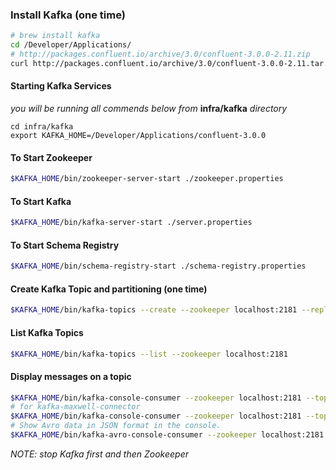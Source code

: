### Install Kafka (one time)

```bash
# brew install kafka
cd /Developer/Applications/
# http://packages.confluent.io/archive/3.0/confluent-3.0.0-2.11.zip
curl http://packages.confluent.io/archive/3.0/confluent-3.0.0-2.11.tar.gz | tar xz
```

#### Starting Kafka Services

*you will be running all commends below from* **infra/kafka** *directory*

```
cd infra/kafka
export KAFKA_HOME=/Developer/Applications/confluent-3.0.0
```

#### To Start Zookeeper
```bash
$KAFKA_HOME/bin/zookeeper-server-start ./zookeeper.properties
```

#### To Start Kafka
```bash
$KAFKA_HOME/bin/kafka-server-start ./server.properties
```

#### To Start Schema Registry
```bash
$KAFKA_HOME/bin/schema-registry-start ./schema-registry.properties
```

#### Create Kafka Topic and partitioning (one time)
```bash
$KAFKA_HOME/bin/kafka-topics --create --zookeeper localhost:2181 --replication-factor 1 --partitions 1 --topic maxwell
```

#### List Kafka Topics
```bash
$KAFKA_HOME/bin/kafka-topics --list --zookeeper localhost:2181
```

#### Display messages on a topic
```bash
$KAFKA_HOME/bin/kafka-console-consumer --zookeeper localhost:2181 --topic maxwell --from-beginning --property print.key=true
# for kafka-maxwell-connector
$KAFKA_HOME/bin/kafka-console-consumer --zookeeper localhost:2181 --topic maxwell.test.shop --from-beginning --property print.key=true
# Show Avro data in JSON format in the console.
$KAFKA_HOME/bin/kafka-avro-console-consumer --zookeeper localhost:2181 --topic maxwell.test.shop --property print.key=true --property schema.registry.url=http://localhost:8081
```


*NOTE: stop Kafka first and then Zookeeper*
